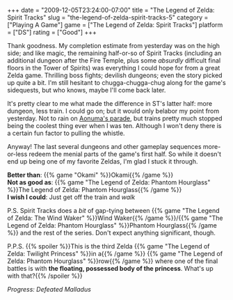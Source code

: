 +++
date = "2009-12-05T23:24:00-07:00"
title = "The Legend of Zelda: Spirit Tracks"
slug = "the-legend-of-zelda-spirit-tracks-5"
category = ["Playing A Game"]
game = ["The Legend of Zelda: Spirit Tracks"]
platform = ["DS"]
rating = ["Good"]
+++

Thank goodness.  My completion estimate from yesterday was on the high side; and like magic, the remaining half-or-so of Spirit Tracks (including an additional dungeon after the Fire Temple, plus some <i>absurdly</i> difficult final floors in the Tower of Spirits) was everything I could hope for from a great Zelda game.  Thrilling boss fights; devilish dungeons; even the story picked up quite a bit.  I'm still hesitant to chugga-chugga-chug along for the game's sidequests, but who knows, maybe I'll come back later.

It's pretty clear to me what made the difference in ST's latter half: more dungeon, less train.  I could go on; but it would only belabor my point from yesterday.  Not to rain on <a href="http://kotaku.com/5418530/heres-where-the-idea-for-spirit-tracks-came-from">Aonuma's parade</a>, but trains pretty much stopped being the coolest thing ever when I was ten.  Although I won't deny there is a certain fun factor to pulling the whistle.

Anyway!  The last several dungeons and other gameplay sequences more-or-less redeem the menial parts of the game's first half.  So while it doesn't end up being one of my favorite Zeldas, I'm glad I stuck it through.

<b>Better than</b>: {{% game "Okami" %}}Okami{{% /game %}}  
<b>Not as good as</b>: {{% game "The Legend of Zelda: Phantom Hourglass" %}}The Legend of Zelda: Phantom Hourglass{{% /game %}}  
<b>I wish I could</b>: Just get off the train and <i>walk</i>

P.S. Spirit Tracks does a <i>bit</i> of gap-tying between {{% game "The Legend of Zelda: The Wind Waker" %}}Wind Waker{{% /game %}}/{{% game "The Legend of Zelda: Phantom Hourglass" %}}Phantom Hourglass{{% /game %}} and the rest of the series.  Don't expect anything significant, though.

P.P.S. {{% spoiler %}}This is the third Zelda {{% game "The Legend of Zelda: Twilight Princess" %}}in a{{% /game %}} {{% game "The Legend of Zelda: Phantom Hourglass" %}}row{{% /game %}} where one of the final battles is with <b>the floating, possessed body of the princess</b>.  What's up with that?{{% /spoiler %}}

<i>Progress: Defeated Malladus</i>